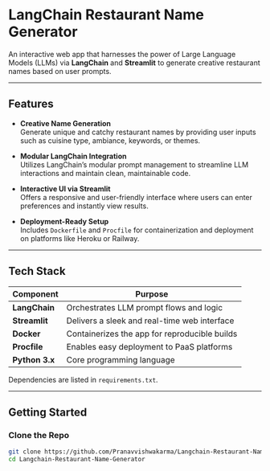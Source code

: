 # LangChain Restaurant Name Generator

An interactive web app that harnesses the power of Large Language Models (LLMs) via **LangChain** and **Streamlit** to generate creative restaurant names based on user prompts.

---

##  Features

- **Creative Name Generation**  
  Generate unique and catchy restaurant names by providing user inputs such as cuisine type, ambiance, keywords, or themes.

- **Modular LangChain Integration**  
  Utilizes LangChain’s modular prompt management to streamline LLM interactions and maintain clean, maintainable code.

- **Interactive UI via Streamlit**  
  Offers a responsive and user-friendly interface where users can enter preferences and instantly view results.

- **Deployment-Ready Setup**  
  Includes `Dockerfile` and `Procfile` for containerization and deployment on platforms like Heroku or Railway.

---

##  Tech Stack

| Component     | Purpose                                      |
|---------------|-----------------------------------------------|
| **LangChain** | Orchestrates LLM prompt flows and logic       |
| **Streamlit** | Delivers a sleek and real-time web interface  |
| **Docker**    | Containerizes the app for reproducible builds |
| **Procfile**  | Enables easy deployment to PaaS platforms     |
| **Python 3.x**| Core programming language                     |

Dependencies are listed in `requirements.txt`.

---

##  Getting Started

### Clone the Repo
```bash
git clone https://github.com/Pranavvishwakarma/Langchain-Restaurant-Name-Generator.git
cd Langchain-Restaurant-Name-Generator
